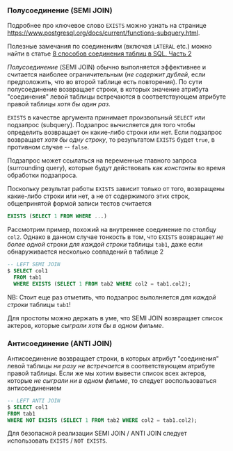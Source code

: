 ### Полусоединение (SEMI JOIN)

Подробнее про ключевое слово `EXISTS` можно узнать на странице https://www.postgresql.org/docs/current/functions-subquery.html.

Полезные замечания по соединениям (включая `LATERAL` etc.) можно найти в статье [8 способов соединения таблиц в SQL. Часть 2](https://datareview.info/article/8-sposobov-obedineniya-join-tablic-v-sql-chast-2/)

_Полусоединение_ (SEMI JOIN) обычно выполняется эффективнее и считается наиболее ограничительным (_не содержит дублей_, если предположить, что во второй таблице есть повторения). По сути полусоединение возвращает строки, в которых значение атрибута "соединения" левой таблицы встречаются в соответствующем атрибуте правой таблицы _хотя бы один раз_.

`EXISTS` в качестве аргумента принимает произвольный `SELECT` или подзапрос (subquery). Подзапрос вычисляется для того чтобы определить возвращает он какие-либо строки или нет. Если подзапрос возвращает _хотя бы одну строку_, то результатом `EXISTS` будет `true`, в противном случае -- `false`. 

Подзапрос может ссылаться на переменные главного запроса (surrounding query), которые будут действовать как _константы_ во время обработки подзапроса.

Поскольку результат работы `EXISTS` зависит только от того, возвращены какие-либо строки или нет, а не от содержимого этих строк, общепринятой формой записи тестов считается
```sql
EXISTS (SELECT 1 FROM WHERE ...)
```

Рассмотрим пример, похожий на внутреннее соединение по столбцу `col2`. Однако в данном случае тонкость в том, что `EXISTS` возвращает _не более одной_ строки _для каждой строки_ таблицы `tab1`, даже если обнаруживается несколько совпадений в таблице 2
```sql
-- LEFT SEMI JOIN
$ SELECT col1
  FROM tab1
  WHERE EXISTS (SELECT 1 FROM tab2 WHERE col2 = tab1.col2);
```

NB: Стоит еще раз отметить, что подзапрос выполняется _для каждой строки_ таблицы `tab1`!

Для простоты можно держать в уме, что SEMI JOIN возвращает список актеров, которые _сыграли хотя бы в одном фильме_.
### Антисоединение (ANTI JOIN)

Антисоединение возвращает строки, в которых атрибут "соединения" левой таблицы _ни разу не встречается_ в соответствующем атрибуте правой таблицы. Если же мы хотим вывести список всех актеров, которые _не сыграли ни в одном фильме_, то следует воспользоваться антисоединением
```sql
-- LEFT ANTI JOIN
$ SELECT col1
FROM tab1
WHERE NOT EXISTS (SELECT 1 FROM tab2 WHERE col2 = tab1.col2);
```

Для безопасной реализации SEMI JOIN / ANTI JOIN следует использовать `EXISTS` / `NOT EXISTS`.